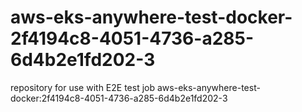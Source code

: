 # aws-eks-anywhere-test-docker-2f4194c8-4051-4736-a285-6d4b2e1fd202-3
repository for use with E2E test job aws-eks-anywhere-test-docker:2f4194c8-4051-4736-a285-6d4b2e1fd202-3
